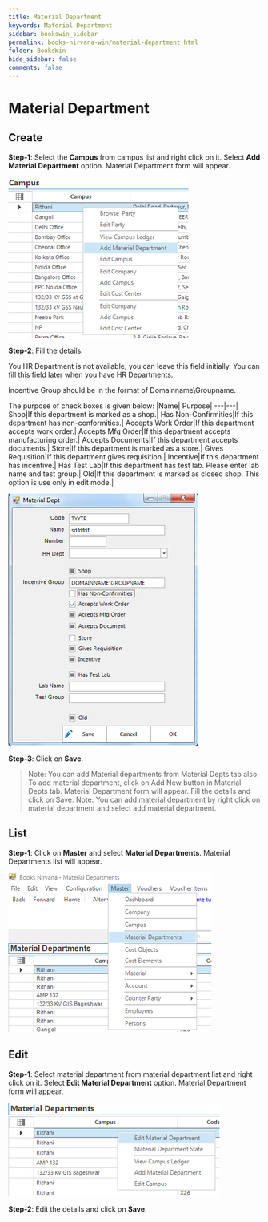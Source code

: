 ```yaml
---
title: Material Department
keywords: Material Department
sidebar: bookswin_sidebar
permalink: books-nirvana-win/material-department.html
folder: BooksWin
hide_sidebar: false
comments: false
---
```


# Material Department

## Create 

**Step-1**: Select the **Campus** from campus list and right click on it. Select **Add Material Department** option. Material Department form will appear.

![](/images/MaterialDepartmentCreateMenu.png)

**Step-2**: Fill the details.
 
You HR Department is not available; you can leave this field initially. You can fill this field later when you have HR Departments. 

Incentive Group should be in the format of Domainname\Groupname.
 
The purpose of check boxes is given below:
|Name| Purpose|
---|---|
Shop|If this department is marked as a shop.|
Has Non-Confirmities|If this department has non-conformities.|
Accepts Work Order|If this department accepts work order.|
Accepts Mfg Order|If this department accepts manufacturing order.|
Accepts Documents|If this department accepts documents.|
Store|If this department is marked as a store.|
Gives Requisition|If this department gives requisition.|
Incentive|If this department has incentive.|
Has Test Lab|If this department has test lab. Please enter lab name and test group.|
Old|If this department is marked as closed shop. This option is use only in edit mode.|	

![](/images/MaterialDepartmentForm.png)

**Step-3**: Click on **Save**.
 
>Note: You can add Material departments from Material Depts tab also. To add material department, click on Add New button in Material Depts tab. Material Department form will appear. Fill the details and click on Save.
>Note: You can add material department by right click on material department and select add material department. 

## List 

**Step-1**: Click on **Master** and select **Material Departments**. Material Departments list will appear.

![](/images/MaterialDepartmentList.png)

## Edit

**Step-1**: Select material department from material department list and right click on it. Select **Edit Material Department** option. Material Department form will appear.

![](/images/MaterialDepartmentEdit.png)

**Step-2**: Edit the details and click on **Save**.